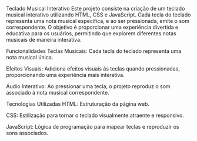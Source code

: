 Teclado Musical Interativo
Este projeto consiste na criação de um teclado musical interativo utilizando HTML, CSS e JavaScript. Cada tecla do teclado representa uma nota musical específica, e ao ser pressionada, emite o som correspondente. O objetivo é proporcionar uma experiência divertida e educativa para os usuários, permitindo que explorem diferentes notas musicais de maneira interativa.

Funcionalidades
Teclas Musicais: Cada tecla do teclado representa uma nota musical única.

Efeitos Visuais: Adiciona efeitos visuais às teclas quando pressionadas, proporcionando uma experiência mais interativa.

Áudio Interativo: Ao pressionar uma tecla, o projeto reproduz o som associado à nota musical correspondente.

Tecnologias Utilizadas
HTML: Estruturação da página web.

CSS: Estilização para tornar o teclado visualmente atraente e responsivo.

JavaScript: Lógica de programação para mapear teclas e reproduzir os sons associados.